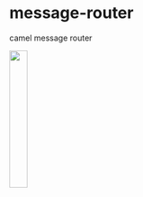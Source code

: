 # message-router
camel message router

<img src="https://user-images.githubusercontent.com/2067877/223280677-42b109c2-0934-4e21-9843-96b873cb29d3.png" width="25%" />
